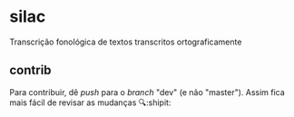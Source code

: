 # silac
Transcrição fonológica de textos transcritos ortograficamente

## contrib
Para contribuir, dê _push_ para o _branch_ "dev" (e não "master"). Assim fica 
mais fácil de revisar as mudanças :mag::shipit:
